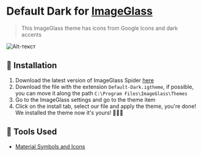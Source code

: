 # Default Dark for [ImageGlass](https://imageglass.org/)
> This ImageGlass theme has icons from Google Icons and dark accents

![Alt-текст](https://github.com/Mosqovlu/Default-Dark/blob/main/preview.jpg?raw=true](https://raw.githubusercontent.com/Mosqovlu/Default-Dark/main/preview.jpg) "Орк")

## 🚀 Installation
1. Download the latest version of ImageGlass Spider [here](https://imageglass.org/spider)
2. Download the file with the extension `Default-Dark.igtheme`, if possible, you can move it along the path `C:\Program Files\ImageGlass\Themes`
3. Go to the ImageGlass settings and go to the theme item
4. Click on the install tab, select our file and apply the theme, you're done! We installed the theme now it's yours! 🎉🎉🎉

## 💖 Tools Used
+ [Material Symbols and Icons](https://fonts.google.com/icons)
